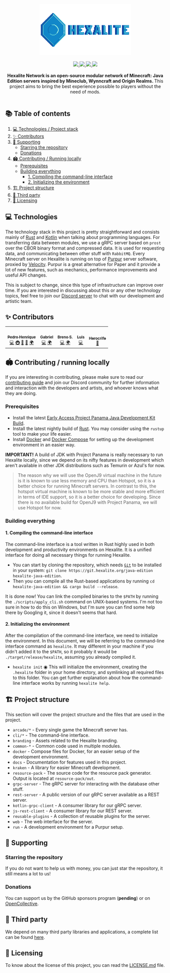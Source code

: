 <div align="center">
  <img src="./branding/logo-with-font.svg" />
  <br/> <br/>
  <a href="https://discord.hexalite.org">
    <img src="https://img.shields.io/discord/908438033613848596?colorA=1e1e28&colorB=1187c9&style=for-the-badge&logo=discord" />
  </a>
  <a href="https://git.hexalite.org/java-edition">
    <img src="https://img.shields.io/github/stars/playhexalite/java-edition?colorA=1e1e28&colorB=1187c9&style=for-the-badge&logo=github">
  </a>
  <a href="https:/git.hexalite.org/java-edition/actions/workflows/cargo.yml">
    <img src="https://img.shields.io/github/workflow/status/playhexalite/java-edition/Rust%20CI%20with%20Cargo?colorA=1e1e28&colorB=1187c9&label=Rust&style=for-the-badge&logo=rust">
  </a>
  <a href="https:/git.hexalite.org/java-edition/actions/workflows/gradle.yml">
    <img src="https://img.shields.io/github/workflow/status/playhexalite/java-edition/Kotlin%20CI%20with%20Gradle?colorA=1e1e28&colorB=1187c9&label=Kotlin&style=for-the-badge&logo=kotlin">
  </a>
</div>

<div align="center">
  <br/>
  <strong>
    Hexalite Network is an open-source modular network of Minecraft: Java Edition servers inspired by Mineclub, Wynncraft and Origin Realms.
  </strong>
  This project aims to bring the best experience possible to players without the need of mods.
  <br/>
</div>

<br/>


## 📚 Table of contents

1. [💻 Technologies / Project stack](#-technologies)
2. [✨ Contributors](#-contributors)
3. [💸 Supporting](#-supporting)
   * [Starring the repository](#starring-the-repository)
   * [Donations](#donations)
4. [🏟️ Contributing / Running locally](#%EF%B8%8F-contributing--running-locally)
   * [Prerequisites](#prerequisites)
   * [Building everything](#building-everything)
     * [1. Compiling the command-line interface](#1-compiling-the-command-line-interface)
     * [2. Initializing the environment](#2-initializing-the-environment)
5. [🏗️ Project structure](#%EF%B8%8F-project-structure)
6. [🎉 Third party](#-third-party)
7. [📜 Licensing](#-licensing)


## 💻 Technologies

The technology stack in this project is pretty straightforward and consists mainly of [Rust][rust] and [Kotlin][kotlin] when talking about programming languages. For transferring data between modules, we use a gRPC server based on `prost` over the CBOR binary format and compressed data. It is used for requesting data, and communicating between other stuff with `RabbitMQ`. Every Minecraft server on Hexalite is running on top of [Purpur][purpur] server software, proxied by [Velocity][velocity]. Purpur is a great alternative for Paper and it provide a lot of new features, such as mechanics, performance improvements and useful API changes.

This is subject to change, since this type of infrastructure can improve over time. If you are interested in discussing about this or any other
technology topics, feel free to join our [Discord server][discord] to chat with our development and artistic team.

## ✨ Contributors

<!-- ALL-CONTRIBUTORS-LIST:START - Do not remove or modify this section -->
<!-- prettier-ignore-start -->
<!-- markdownlint-disable -->
<table>
  <tr>
    <td align="center"><a href="http://www.exst.fun"><img src="https://avatars.githubusercontent.com/u/45243386?v=4?s=100" width="100px;" alt=""/><br /><sub><b>Pedro Henrique</b></sub></a><br /><a href="https://github.com/playhexalite/java-edition/commits?author=eexsty" title="Code">💻</a> <a href="#infra-eexsty" title="Infrastructure (Hosting, Build-Tools, etc)">🚇</a> <a href="https://github.com/playhexalite/java-edition/pulls?q=is%3Apr+reviewed-by%3Aeexsty" title="Reviewed Pull Requests">👀</a> <a href="https://github.com/playhexalite/java-edition/commits?author=eexsty" title="Documentation">📖</a> <a href="#translation-eexsty" title="Translation">🌍</a></td>
    <td align="center"><a href="https://github.com/SrGaabriel"><img src="https://avatars.githubusercontent.com/u/58668092?v=4?s=100" width="100px;" alt=""/><br /><sub><b>Gabriel</b></sub></a><br /><a href="https://github.com/playhexalite/java-edition/commits?author=SrGaabriel" title="Code">💻</a> <a href="#translation-SrGaabriel" title="Translation">🌍</a></td>
    <td align="center"><a href="https://github.com/santosbpd"><img src="https://avatars.githubusercontent.com/u/89719009?v=4?s=100" width="100px;" alt=""/><br /><sub><b>Breno S.</b></sub></a><br /><a href="https://github.com/playhexalite/java-edition/commits?author=santosbpd" title="Code">💻</a> <a href="#translation-santosbpd" title="Translation">🌍</a></td>
    <td align="center"><a href="https://github.com/luissfx"><img src="https://avatars.githubusercontent.com/u/40919071?v=4?s=100" width="100px;" alt=""/><br /><sub><b>Luis</b></sub></a><br /><a href="https://github.com/playhexalite/java-edition/commits?author=luissfx" title="Code">💻</a></td>
    <td align="center"><a href="https://github.com/herocrife"><img src="https://avatars.githubusercontent.com/u/59402242?v=4?s=100" width="100px;" alt=""/><br /><sub><b>Herocrife</b></sub></a><br /><a href="#design-Herocrife" title="Design">🎨</a></td>
  </tr>
</table>

<!-- markdownlint-restore -->
<!-- prettier-ignore-end -->

<!-- ALL-CONTRIBUTORS-LIST:END -->


## 🏟️ Contributing / running locally

If you are interesting in contributing, please make sure to read our [contributing guide][contributing-guide] and join
our Discord community for further information and interaction with the developers and artists, and whoever knows what 
they are doing.

### Prerequisites

* Install the latest [Early Access Project Panama Java Development Kit Build][jdk].
* Install the latest nightly build of [Rust][rust]. You may consider using the `rustup` tool to make your life easier. 
* Install [Docker][docker] and [Docker Compose][docker-compose] for setting up the development environment in an easier way.

**IMPORTANT!** A build of JDK with Project Panama is really necessary to run Hexalite locally, since we depend on its nifty features in development which aren't available in other JDK distributions such as Temurin or Azul's for now.

> The reason why we will use the OpenJ9 virtual machine in the future is it is known to use less memory and CPU than Hotspot, so it is a better choice for running Minecraft servers. In contrast to this, the hotspot virtual machine is known to be more stable and more efficient in terms of IDE support, so it is a better choice for developing. Since there is no available build for OpenJ9 with Project Panama, we will use Hotspot for now.

### Building everything

#### 1. Compiling the command-line interface

The command-line interface is a tool written in Rust highly used in both development and productivity environments on Hexalite.
It is a unified interface for doing all necessary things for running Hexalite.

* You can start by cloning the repository, which needs [`Git`][git] to be installed in your system: `git clone https://git.hexalite.org/java-edition hexalite-java-edition`.
* Then you can compile all the Rust-based applications by running `cd hexalite-java-edition && cargo build --release`.

It is done now! You can link the compiled binaries to the `$PATH` by running the `./scripts/apply_cli.sh` command on UNIX-based systems. I'm
not too sure in how to do this on Windows, but I'm sure you can find some help there by Googling it, since it doesn't seems that hard.

#### 2. Initializing the environment

After the compilation of the command-line interface, we need to initialize the environment. In this document, we will be referring to the
command-line interface command as `hexalite`. It may different in your machine if you didn't added it to the `$PATH`, so it probably it would be
`./target/release/hexalite`, assuming you already compiled it.

* `hexalite init` ◉ This will initialize the environment, creating the `.hexalite` folder in your home directory, and symlinking all required
files to this folder. You can get further explanation about how the command-line interface works by running `hexalite help`.

## 🏗️ Project structure

This section will cover the project structure and the files that are used in the project.

* `arcade/*` - Every single game the Minecraft server has.
* `cli/*` - The command-line interface.
* `branding` - Assets related to the Hexalite branding.
* `common-*` - Common code used in multiple modules.
* `docker` - Compose files for Docker, for an easier setup of the development environment.
* `docs` - Documentation for features used in this project.
* `kraken` - A library for easier Minecraft development.
* `resource-pack` - The source code for the resource pack generator. Output is located at `resource-pack/out`.
* `grpc-server` - The gRPC server for interacting with the database other stuff.
* `rest-server` - A public version of our gRPC server available as a REST server.
* `kotlin-grpc-client` - A consumer library for our gRPC server.
* `js-rest-client` - A consumer library for our REST server.
* `reusable-plugins` - A collection of reusable plugins for the server.
* `web` - The web interface for the server.
* `run` - A development environment for a Purpur setup.


## 💸 Supporting

### Starring the repository

If you do not want to help us with money, you can just star the repository, it still means a lot to us!

### Donations

You can support us by the GitHub sponsors program (**pending**) or on [OpenCollective][opencollective].


## 🎉 Third party

We depend on many third party libraries and applications, a complete list can be found [here][third-party].


## 📜 Licensing

To know about the license of this project, you can read the [LICENSE.md][license] file.


[contributing-guide]: https://git.hexalite.org/java-edition/blob/dev/next/CONTRIBUTING.md

[rust]: https://www.rust-lang.org/

[kotlin]: https://kotlinlang.org/

[git]: https://git-scm.com/

[docker]: https://www.docker.com/

[docker-compose]: https://docs.docker.com/compose/

[jdk]: https://jdk.java.net/panama/

[opencollective]: https://opencollective.com/hexalite

[third-party]: https://git.hexalite.org/java-edition-network/blob/dev/next/THIRD_PARTY.md

[license]: https://git.hexalite.org/java-edition-network/blob/dev/next/LICENSE.md

[purpur]: https://purpurmc.org

[velocity]: https://github.com/PaperMC/Velocity

[rabbitmq]: https://www.rabbitmq.com

[postgresql]: https://www.postgresql.org

[discord]: https://discord.hexalite.org

